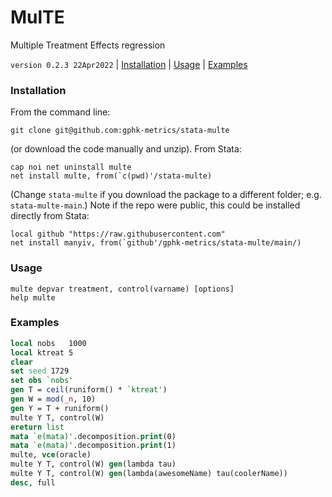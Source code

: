 MulTE
=====

Multiple Treatment Effects regression

`version 0.2.3 22Apr2022` | [Installation](#installation) | [Usage](#usage) | [Examples](#examples)

### Installation

From the command line:

```
git clone git@github.com:gphk-metrics/stata-multe
```

(or download the code manually and unzip). From Stata:

```
cap noi net uninstall multe
net install multe, from(`c(pwd)'/stata-multe)
```

(Change `stata-multe` if you download the package to a different
folder; e.g. `stata-multe-main`.) Note if the repo were public, this
could be installed directly from Stata:

```
local github "https://raw.githubusercontent.com"
net install manyiv, from(`github'/gphk-metrics/stata-multe/main/)
```

### Usage

```
multe depvar treatment, control(varname) [options]
help multe
```

### Examples

```stata
local nobs   1000
local ktreat 5
clear
set seed 1729
set obs `nobs'
gen T = ceil(runiform() * `ktreat')
gen W = mod(_n, 10)
gen Y = T + runiform()
multe Y T, control(W)
ereturn list
mata `e(mata)'.decomposition.print(0)
mata `e(mata)'.decomposition.print(1)
multe, vce(oracle)
multe Y T, control(W) gen(lambda tau)
multe Y T, control(W) gen(lambda(awesomeName) tau(coolerName))
desc, full
```
